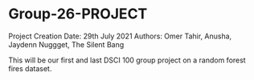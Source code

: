 # Group-26-PROJECT

Project Creation Date: 29th July 2021
Authors: Omer Tahir, Anusha, Jaydenn Nuggget, The Silent Bang 

This will be our first and last DSCI 100 group project on a random forest fires dataset.
